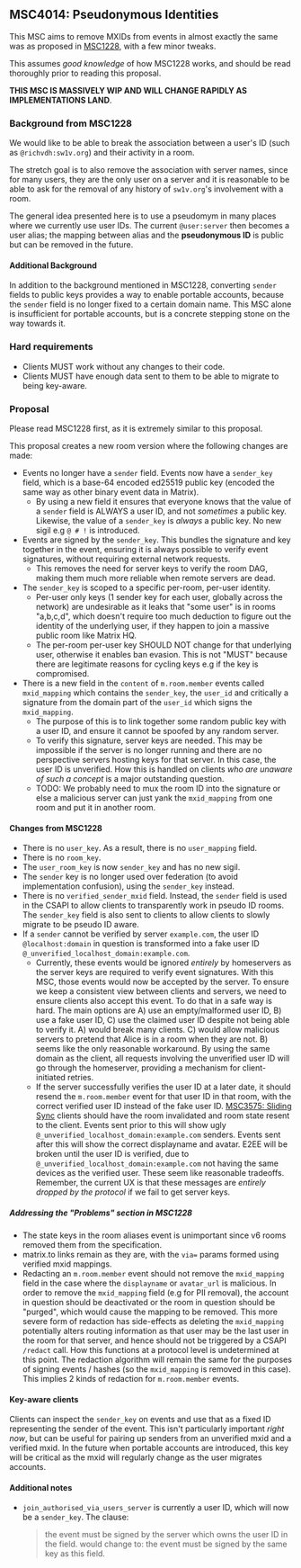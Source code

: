 ## MSC4014: Pseudonymous Identities

This MSC aims to remove MXIDs from events in almost exactly the same was as proposed in [MSC1228](https://github.com/matrix-org/matrix-spec-proposals/blob/rav/proposal/remove_mxids_from_events/proposals/1228-removing-mxids-from-events.md), with a few minor tweaks.

This assumes *good knowledge* of how MSC1228 works, and should be read thoroughly prior to reading this proposal.


**THIS MSC IS MASSIVELY WIP AND WILL CHANGE RAPIDLY AS IMPLEMENTATIONS LAND**.

### Background from MSC1228

We would like to be able to break the association between a user's ID (such as `@richvdh:sw1v.org`) and their activity in a room.

The stretch goal is to also remove the association with server names, since for many users, they are the only user on a server and it is reasonable to be able to ask for the removal of any history of `sw1v.org`'s involvement with a room.

The general idea presented here is to use a pseudomym in many places where we currently use user IDs. The current `@user:server` then becomes a user alias; the mapping between alias and the **pseudonymous ID** is public but can be removed in the future.

#### Additional Background

In addition to the background mentioned in MSC1228, converting `sender` fields to public keys provides a way to enable portable accounts, because the `sender` field is no longer fixed to a certain domain name. This MSC alone is insufficient for portable accounts, but is a concrete stepping stone on the way towards it.

### Hard requirements
 - Clients MUST work without any changes to their code.
 - Clients MUST have enough data sent to them to be able to migrate to being key-aware.

### Proposal

Please read MSC1228 first, as it is extremely similar to this proposal.

This proposal creates a new room version where the following changes are made:
- Events no longer have a `sender` field. Events now have a `sender_key` field, which is a base-64 encoded ed25519 public key (encoded the same way as other binary event data in Matrix).
    * By using a new field it ensures that everyone knows that the value of a `sender` field is ALWAYS a user ID, and not _sometimes_ a public key. Likewise, the value of a `sender_key` is _always_ a public key. No new sigil e.g `@ # !` is introduced.
- Events are signed by the `sender_key`. This bundles the signature and key together in the event, ensuring it is always possible to verify event signatures, without requiring external network requests.
    * This removes the need for server keys to verify the room DAG, making them much more reliable when remote servers are dead.
- The `sender_key` is scoped to a specific per-room, per-user identity.
    * Per-user only keys (1 sender key for each user, globally across the network) are undesirable as it leaks that "some user" is in rooms "a,b,c,d", which doesn't require too much deduction to figure out the identity of the underlying user, if they happen to join a massive public room like Matrix HQ.
    * The per-room per-user key SHOULD NOT change for that underlying user, otherwise it enables ban evasion. This is not "MUST" because there are legitimate reasons for cycling keys e.g if the key is compromised.
- There is a new field in the `content` of `m.room.member` events called `mxid_mapping` which contains the `sender_key`, the `user_id` and critically a signature from the domain part of the `user_id` which signs the `mxid_mapping`.
    * The purpose of this is to link together some random public key with a user ID, and ensure it cannot be spoofed by any random server.
    * To verify this signature, server keys are needed. This may be impossible if the server is no longer running and there are no perspective servers hosting keys for that server. In this case, the user ID is unverified. How this is handled on clients _who are unaware of such a concept_ is a major outstanding question.
    * TODO: We probably need to mux the room ID into the signature or else a malicious server can just yank the `mxid_mapping` from one room and put it in another room. 

#### Changes from MSC1228

- There is no `user_key`. As a result, there is no `user_mapping` field.
- There is no `room_key`.
- The `user_room_key` is now `sender_key` and has no new sigil.
- The `sender` key is no longer used over federation (to avoid implementation confusion), using the `sender_key` instead.
- There is no `verified_sender_mxid` field. Instead, the `sender` field is used in the CSAPI to allow clients to transparently work in pseudo ID rooms. The `sender_key` field is also sent to clients to allow clients to slowly migrate to be pseudo ID aware.
- If a `sender` cannot be verified by server `example.com`, the user ID `@localhost:domain` in question is transformed into a fake user ID `@_unverified_localhost_domain:example.com`.
    * Currently, these events would be ignored _entirely_ by homeservers as the server keys are required to verify event signatures. With this MSC, those events would now be accepted by the server. To ensure we keep a consistent view between clients and servers, we need to ensure clients also accept this event. To do that in a safe way is hard. The main options are A) use an empty/malformed user ID, B) use a fake user ID, C) use the claimed user ID despite not being able to verify it. A) would break many clients. C) would allow malicious servers to pretend that Alice is in a room when they are not. B) seems like the only reasonable workaround. By using the same domain as the client, all requests involving the unverified user ID will go through the homeserver, providing a mechanism for client-initiated retries.
    * If the server successfully verifies the user ID at a later date, it should resend the `m.room.member` event for that user ID in that room, with the correct verified user ID instead of the fake user ID. [MSC3575: Sliding Sync](https://github.com/matrix-org/matrix-doc/blob/kegan/sync-v3/proposals/3575-sync.md) clients should have the room invalidated and room state resent to the client. Events sent prior to this will show ugly `@_unverified_localhost_domain:example.com` senders. Events sent after this will show the correct displayname and avatar. E2EE will be broken until the user ID is verified, due to `@_unverified_localhost_domain:example.com` not having the same devices as the verified user. These seem like reasonable tradeoffs. Remember, the current UX is that these messages are _entirely dropped by the protocol_ if we fail to get server keys.

##### Addressing the "Problems" section in MSC1228
 - The state keys in the room aliases event is unimportant since v6 rooms removed them from the specification.
 - matrix.to links remain as they are, with the `via=` params formed using verified mxid mappings.
 - Redacting an `m.room.member` event should not remove the `mxid_mapping` field in the case where the `displayname` or `avatar_url` is malicious. In order to remove the `mxid_mapping` field (e.g for PII removal), the account in question should be deactivated or the room in question should be "purged", which would cause the mapping to be removed. This more severe form of redaction has side-effects as deleting the `mxid_mapping` potentially alters routing information as that user may be the last user in the room for that server, and hence should not be triggered by a CSAPI `/redact` call. How this functions at a protocol level is undetermined at this point. The redaction algorithm will remain the same for the purposes of signing events / hashes (so the `mxid_mapping` is removed in this case). This implies 2 kinds of redaction for `m.room.member` events.


#### Key-aware clients

Clients can inspect the `sender_key` on events and use that as a fixed ID representing the sender of the event. This isn't particularly important _right now_, but can be useful for pairing up senders from an unverified mxid and a verified mxid. In the future when portable accounts are introduced, this key will be critical as the mxid will regularly change as the user migrates accounts.

#### Additional notes

- `join_authorised_via_users_server` is currently a user ID, which will now be a `sender_key`. The clause:
   > the event must be signed by the server which owns the user ID in the field.
  would change to:
   > the event must be signed by the same key as this field.

